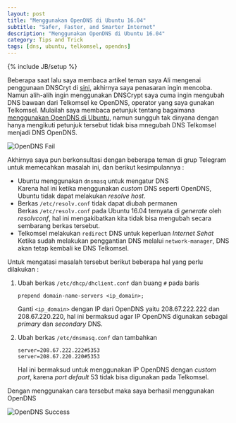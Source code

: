 ```yaml
---
layout: post
title: "Menggunakan OpenDNS di Ubuntu 16.04"
subtitle: "Safer, Faster, and Smarter Internet"
description: "Menggunakan OpenDNS di Ubuntu 16.04"
category: Tips and Trick
tags: [dns, ubuntu, telkomsel, opendns]
---
```

{% include JB/setup %}

Beberapa saat lalu saya membaca artikel teman saya Ali mengenai penggunaan DNSCryt di [sini](https://situsali.com/mengakses-situs-terblokir-dengan-dnscrypt-di-arch-linux/), akhirnya saya penasaran ingin mencoba. Namun alih-alih ingin menggunakan DNSCrypt saya cuma ingin mengubah DNS bawaan dari Telkomsel ke OpenDNS, operator yang saya gunakan Telkomsel. Mulailah saya membaca petunjuk tentang bagaimana [menggunakan OpenDNS di Ubuntu](https://support.opendns.com/hc/en-us/articles/228007087-Ubuntu), namun sungguh tak dinyana dengan hanya mengikuti petunjuk tersebut tidak bisa mnegubah DNS Telkomsel menjadi DNS OpenDNS.

<img src="{{ site.baseurl }}/img/opendns-fail.png" class="img-responsive" alt="OpenDNS Fail">

Akhirnya saya pun berkonsultasi dengan beberapa teman di grup Telegram untuk memecahkan masalah ini, dan berikut kesimpulannya :

- Ubuntu menggunakan `dnsmasq` untuk mengatur DNS  
    Karena hal ini ketika menggunakan _custom_ DNS seperti OpenDNS, Ubuntu tidak dapat melakukan _resolve host_.  
- Berkas `/etc/resolv.conf` tidak dapat diubah permanen  
    Berkas `/etc/resolv.conf` pada Ubuntu 16.04 ternyata di _generate_ oleh *resolvconf*, hal ini mengakibatkan kita tidak bisa mengubah secara sembarang berkas tersebut.  
- Telkomsel melakukan `redirect` DNS untuk keperluan *Internet Sehat*  
    Ketika sudah melakukan penggantian DNS melalui `network-manager`, DNS akan tetap kembali ke DNS Telkomsel.

Untuk mengatasi masalah tersebut berikut beberapa hal yang perlu dilakukan :

1. Ubah berkas `/etc/dhcp/dhclient.conf` dan buang `#` pada baris  
    ```
    prepend domain-name-servers <ip_domain>;
    ```
    Ganti `<ip_domain>` dengan IP dari OpenDNS yaitu 208.67.222.222 dan 208.67.220.220, hal ini bermaksud agar IP OpenDNS digunakan sebagai _primary_ dan _secondary_ DNS.

2. Ubah berkas `/etc/dnsmasq.conf` dan tambahkan  
    ```
    server=208.67.222.222#5353
    server=208.67.220.220#5353
    ```
    Hal ini bermaksud untuk menggunakan IP OpenDNS dengan _custom port_, karena _port default_ 53 tidak bisa digunakan pada Telkomsel.

Dengan menggunakan cara tersebut maka saya berhasil menggunakan OpenDNS 

<img src="{{ site.baseurl }}/img/opendns-success.png" class="img-responsive" alt="OpenDNS Success">

